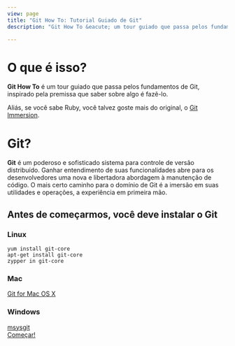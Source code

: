 ```yaml
---
view: page
title: "Git How To: Tutorial Guiado de Git"
description: "Git How To &eacute; um tour guiado que passa pelos fundamentos de Git, inspirado pela premissa que saber sobre algo &eacute; faz&ecirc;-lo. O mais certo caminho para o dom&iacute;nio de Git &eacute; a imers&atilde;o em suas utilidades e opera&ccedil;&otilde;es, a experi&ecirc;ncia em primeira m&atilde;o."

---
```


<div class="row">
<div class="col-sm-6">
<h1 class="title-big">O que &eacute; isso?</h1>

<p><b class="inline">Git How To</b> &eacute; um tour guiado que passa pelos fundamentos de Git, inspirado pela premissa que saber sobre algo &eacute; faz&ecirc;-lo.</p>
<p>Ali&aacute;s, se voc&ecirc; sabe Ruby, voc&ecirc; talvez goste mais do original, o <a href="http://gitimmersion.com/">Git Immersion</a>.</p>
</div>
<div class="col-sm-6">
<h1 class="title-big">Git?</h1>

<p class=""><b class="inline">Git</b> &eacute; um poderoso e sofisticado sistema para controle de vers&atilde;o distribu&iacute;do. Ganhar entendimento de suas funcionalidades abre para os desenvolvedores uma nova e libertadora abordagem &agrave; manuten&ccedil;&atilde;o de c&oacute;digo. O mais certo caminho para o dom&iacute;nio de Git &eacute; a imers&atilde;o em suas utilidades e opera&ccedil;&otilde;es, a experi&ecirc;ncia em primeira m&atilde;o.</p>
</div>
</div>



## Antes de come&ccedil;armos, voc&ecirc; deve instalar o Git

<div class="row">
<div class="col-sm-4">
<h3><i class="fa fa-linux"></i> Linux</h3>
<code>yum install git-core</code><br/>
<code>apt-get install git-core</code><br/>
<code>zypper in git-core</code>
</div>


<div class="col-sm-4">
<h3><i class="fa fa-apple"></i> Mac</h3>
<a href="http://git-scm.com/download/mac">Git for Mac OS X</a>
</div>

<div class="col-sm-4">
<h3><i class="fa fa-windows"></i> Windows</h3>
<a href="http://msysgit.github.io/">msysgit</a>
</div>

</div>

<div class="row go-block">
  <div class="col-sm-12">
    <a class="btn btn-hg btn-primary go" href="/setup"><i class="fa fa-flag"></i> Come&ccedil;ar!</a>
  </div>
</div>
